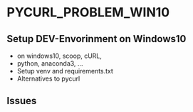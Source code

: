 # PYCURL_PROBLEM_WIN10

## Setup DEV-Envorinment on Windows10
* on windows10, scoop, cURL, 
* python, anaconda3, ...
* Setup venv and requirements.txt
* Alternatives to pycurl

## Issues

